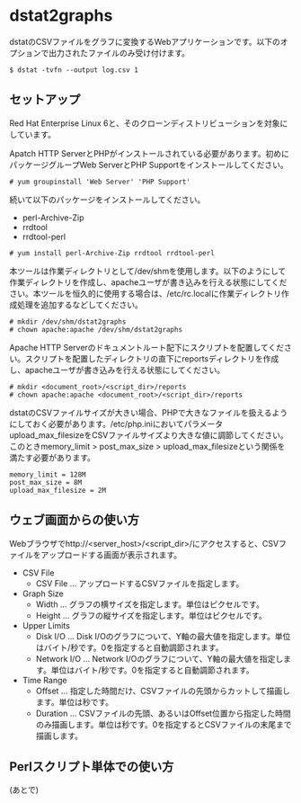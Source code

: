 # dstat2graphs

dstatのCSVファイルをグラフに変換するWebアプリケーションです。以下のオプションで出力されたファイルのみ受け付けます。

    $ dstat -tvfn --output log.csv 1

## セットアップ

Red Hat Enterprise Linux 6と、そのクローンディストリビューションを対象にしています。

Apatch HTTP ServerとPHPがインストールされている必要があります。初めにパッケージグループWeb ServerとPHP Supportをインストールしてください。

    # yum groupinstall 'Web Server' 'PHP Support'

続いて以下のパッケージをインストールしてください。

* perl-Archive-Zip
* rrdtool
* rrdtool-perl

<!-- dummy comment line for breaking list -->

    # yum install perl-Archive-Zip rrdtool rrdtool-perl

本ツールは作業ディレクトリとして/dev/shmを使用します。以下のようにして作業ディレクトリを作成し、apacheユーザが書き込みを行える状態にしてください。本ツールを恒久的に使用する場合は、/etc/rc.localに作業ディレクトリ作成処理を追加するなどしてください。

    # mkdir /dev/shm/dstat2graphs
    # chown apache:apache /dev/shm/dstat2graphs

Apache HTTP Serverのドキュメントルート配下にスクリプトを配置してください。スクリプトを配置したディレクトリの直下にreportsディレクトリを作成し、apacheユーザが書き込みを行える状態にしてください。

    # mkdir <document_root>/<script_dir>/reports
    # chown apache:apache <document_root>/<script_dir>/reports

dstatのCSVファイルサイズが大きい場合、PHPで大きなファイルを扱えるようにしておく必要があります。/etc/php.iniにおいてパラメータupload\_max\_filesizeをCSVファイルサイズより大きな値に調節してください。このときmemory\_limit &gt; post\_max\_size &gt; upload\_max\_filesizeという関係を満たす必要があります。

    memory_limit = 128M
    post_max_size = 8M
    upload_max_filesize = 2M

## ウェブ画面からの使い方

Webブラウザでhttp://&lt;server\_host&gt;/&lt;script\_dir&gt;/にアクセスすると、CSVファイルをアップロードする画面が表示されます。

* CSV File
    * CSV File … アップロードするCSVファイルを指定します。
* Graph Size
    * Width … グラフの横サイズを指定します。単位はピクセルです。
    * Height … グラフの縦サイズを指定します。単位はピクセルです。
* Upper Limits
    * Disk I/O … Disk I/Oのグラフについて、Y軸の最大値を指定します。単位はバイト/秒です。0を指定すると自動調節されます。
    * Network I/O … Network I/Oのグラフについて、Y軸の最大値を指定します。単位はバイト/秒です。0を指定すると自動調節されます。
* Time Range
    * Offset … 指定した時間だけ、CSVファイルの先頭からカットして描画します。単位は秒です。
    * Duration … CSVファイルの先頭、あるいはOffset位置から指定した時間のみ描画します。単位は秒です。0を指定するとCSVファイルの末尾まで描画します。

## Perlスクリプト単体での使い方

(あとで)
  
